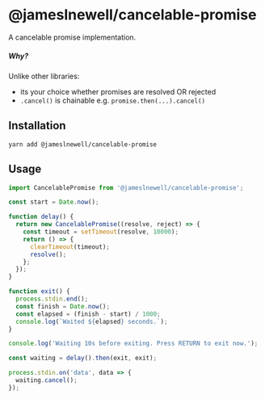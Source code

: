 # @jameslnewell/cancelable-promise 

A cancelable promise implementation.

##### Why?

Unlike other libraries:

* its your choice whether promises are resolved OR rejected
* `.cancel()` is chainable e.g. `promise.then(...).cancel()`

## Installation

```
yarn add @jameslnewell/cancelable-promise 
```

## Usage

```typescript
import CancelablePromise from '@jameslnewell/cancelable-promise';

const start = Date.now();

function delay() {
  return new CancelablePromise((resolve, reject) => {
    const timeout = setTimeout(resolve, 10000);
    return () => {
      clearTimeout(timeout);
      resolve();
    };
  });
}

function exit() {
  process.stdin.end();
  const finish = Date.now();
  const elapsed = (finish - start) / 1000;
  console.log(`Waited ${elapsed} seconds.`);
}

console.log('Waiting 10s before exiting. Press RETURN to exit now.');

const waiting = delay().then(exit, exit);

process.stdin.on('data', data => {
  waiting.cancel();
});
```
